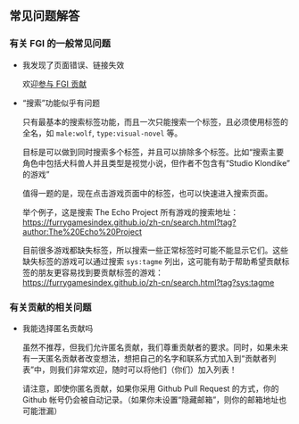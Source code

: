## 常见问题解答

### 有关 FGI 的一般常见问题

- 我发现了页面错误、链接失效

	欢迎[参与 FGI 贡献](https://github.com/FurryGamesIndex/games/blob/master/doc/Contribute.zh-cn.md)

- “搜索”功能似乎有问题

	只有最基本的搜索标签功能，而且一次只能搜索一个标签，且必须使用标签的全名，如 `male:wolf`, `type:visual-novel` 等。

	目标是可以做到同时搜索多个标签，并且可以排除多个标签。比如“搜索主要角色中包括犬科兽人并且类型是视觉小说，但作者不包含有“Studio Klondike” 的游戏”

	值得一题的是，现在点击游戏页面中的标签，也可以快速进入搜索页面。

	举个例子，这是搜索 The Echo Project 所有游戏的搜索地址：https://furrygamesindex.github.io/zh-cn/search.html?tag?author:The%20Echo%20Project

	目前很多游戏都缺失标签，所以搜索一些正常标签时可能不能显示它们。这些缺失标签的游戏可以通过搜索 `sys:tagme` 列出，这可能有助于帮助希望贡献标签的朋友更容易找到要贡献标签的游戏：https://furrygamesindex.github.io/zh-cn/search.html?tag?sys:tagme

### 有关贡献的相关问题

- 我能选择匿名贡献吗

	虽然不推荐，但我们允许匿名贡献，我们尊重贡献者的要求。同时，如果未来有一天匿名贡献者改变想法，想把自己的名字和联系方式加入到“贡献者列表”中，则我们非常欢迎，随时可以将他们（你们）加入列表！
	
	请注意，即使你匿名贡献，如果你采用 Github Pull Request 的方式，你的 Github 帐号仍会被自动记录。（如果你未设置“隐藏邮箱”，则你的邮箱地址也可能泄漏）

